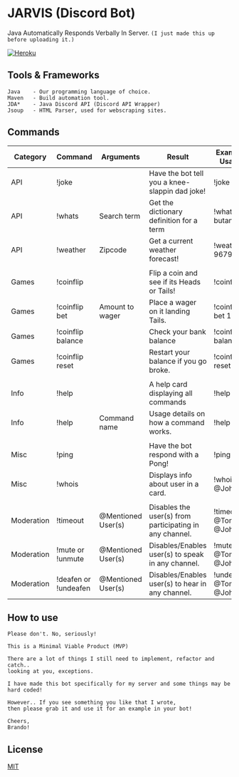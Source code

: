 # JARVIS (Discord Bot)

Java Automatically Responds Verbally In Server.
`` (I just made this up before uploading it.)
``

  [![Heroku](https://heroku-badge.herokuapp.com/?app=heroku-badge)](https://heroku-badge.herokuapp.com/projects.html)

## Tools & Frameworks

```
Java    - Our programming language of choice.
Maven   - Build automation tool.
JDA*    - Java Discord API (Discord API Wrapper)
Jsoup   - HTML Parser, used for webscraping sites.
```

## Commands

| Category   | Command              | Arguments          | Result                                                  | Example Usage        |
|------------|----------------------|--------------------|---------------------------------------------------------|----------------------|
| API        | !joke                |                    | Have the bot tell you a knee-slappin dad joke!          | !joke                |
| API        | !whats               | Search term        | Get the dictionary definition for a term                | !whats butane        |
| API        | !weather             | Zipcode            | Get a current weather forecast!                         | !weather 96793       |
|            |                      |                    |                                                         |                      |
| Games      | !coinflip            |                    | Flip a coin and see if its Heads or Tails!              | !coinflip            |
| Games      | !coinflip bet        | Amount to wager    | Place a wager on it landing Tails.                      | !coinflip bet 1000   |
| Games      | !coinflip balance    |                    | Check your bank balance                                 | !coinflip balance    |
| Games      | !coinflip reset      |                    | Restart your balance if you go broke.                   | !coinflip reset      |
|            |                      |                    |                                                         |                      |
| Info       | !help                |                    | A help card displaying all commands                     | !help                |
| Info       | !help                | Command name       | Usage details on how a command works.                   | !help ping           |
|            |                      |                    |                                                         |                      |
| Misc       | !ping                |                    | Have the bot respond with a Pong!                       | !ping                |
| Misc       | !whois               |                    | Displays info about user in a card.                     | !whois @John         |
|            |                      |                    |                                                         |                      |
| Moderation | !timeout             | @Mentioned User(s) | Disables the user(s) from participating in any channel. | !timeout @Tom @John  |
| Moderation | !mute or !unmute     | @Mentioned User(s) | Disables/Enables user(s) to speak in any channel.       | !mute @Tom @John     |
| Moderation | !deafen or !undeafen | @Mentioned User(s) | Disables/Enables user(s) to hear in any channel.        | !undeafen @Tom @John |


## How to use
```
Please don't. No, seriously! 

This is a Minimal Viable Product (MVP)

There are a lot of things I still need to implement, refactor and catch.. 
looking at you, exceptions.

I have made this bot specifically for my server and some things may be hard coded!

However.. If you see something you like that I wrote,
then please grab it and use it for an example in your bot! 

Cheers,
Brando!
```

## License
[MIT](https://choosealicense.com/licenses/mit/)
